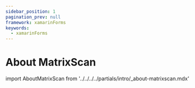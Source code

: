 ```yaml
---
sidebar_position: 1
pagination_prev: null
framework: xamarinForms
keywords:
  - xamarinForms
---
```


# About MatrixScan

import AboutMatrixScan from '../../../../partials/intro/_about-matrixscan.mdx'

<AboutMatrixScan />
